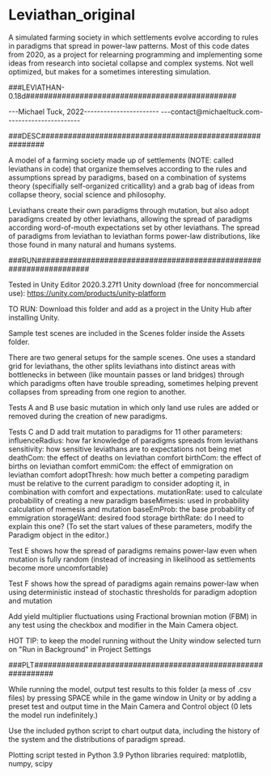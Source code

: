 # Leviathan_original

A simulated farming society in which settlements evolve
according to rules in paradigms that spread in power-law patterns.
Most of this code dates from 2020, as a project for relearning programming
and implementing some ideas from research into societal collapse
and complex systems. Not well optimized,
but makes for a sometimes interesting simulation.

###LEVIATHAN-0.18d###############################################

---Michael Tuck, 2022-----------------------
---contact@michaeltuck.com-----------------------


###DESC#########################################################

A model of a farming society made up of settlements (NOTE: called
leviathans in code) that organize themselves according to the rules
and assumptions spread by paradigms, based on a combination of
systems theory (specifially self-organized criticallity) and a grab
bag of ideas from collapse theory, social science and philosophy.

Leviathans create their own paradigms through mutation, but also adopt 
paradigms created by other leviathans, allowing the spread of paradigms 
according word-of-mouth expectations set by other leviathans.
The spread of paradigms from leviathan to leviathan forms power-law 
distributions, like those found in many natural and humans systems.


###RUN####################################################################

Tested in Unity Editor 2020.3.27f1
Unity download (free for noncommercial use): https://unity.com/products/unity-platform

TO RUN: Download this folder and add as a project in the Unity Hub after installing Unity.

Sample test scenes are included in the Scenes folder inside the Assets folder.

There are two general setups for the sample scenes. One uses a standard grid for
leviathans, the other splits leviathans into distinct areas with bottlenecks
in between (like mountain passes or land bridges) through which paradigms 
often have trouble spreading, sometimes helping prevent collapses 
from spreading from one region to another.

Tests A and B use basic mutation in which only land use rules are added
or removed during the creation of new paradigms.

Tests C and D add trait mutation to paradigms for 11 other parameters:
	influenceRadius: how far knowledge of paradigms spreads from leviathans
	sensitivity: how sensitive leviathans are to expectations not being met
	deathCom: the effect of deaths on leviathan comfort
	birthCom: the effect of births on leviathan comfort
	emmiCom: the effect of emmigration on leviathan comfort
	adoptThresh: how much better a competing paradigm must be relative to the
	             current paradigm to consider adopting it, in combination 
	             with comfort and expectations.
	mutationRate: used to calculate probability of creating a new paradigm 
	baseMimesis: used in probability calculation of memesis and mutation
	baseEmProb: the base probability of emmigration
	storageWant: desired food storage
	birthRate: do I need to explain this one?
(To set the start values of these parameters, modify the Paradigm object in the editor.)

Test E shows how the spread of paradigms remains
power-law even when mutation is fully random (instead of increasing in
likelihood as settlements become more uncomfortable)

Test F shows how the spread of paradigms again
remains power-law when using deterministic instead of stochastic
thresholds for paradigm adoption and mutation

Add yield multiplier fluctuations using Fractional brownian motion (FBM) in any test
using the checkbox and modifier in the Main Camera object.

HOT TIP: to keep the model running without the Unity window selected
turn on "Run in Background" in Project Settings


###PLT#############################################################

While running the model, output test results to this folder (a mess of .csv files) by 
pressing SPACE while in the game window in Unity or by adding a preset test and output
time in the Main Camera and Control object (0 lets the model run indefinitely.)

Use the included python script to chart output data, including the
history of the system and the distributions of paradigm spread. 

Plotting script tested in Python 3.9
Python libraries required: matplotlib, numpy, scipy

